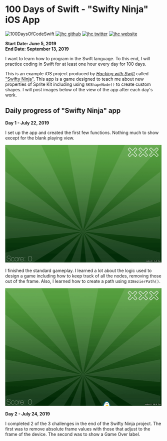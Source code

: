 # 100 Days of Swift - "Swifty Ninja" iOS App

![100DaysOfCodeSwift](https://img.shields.io/badge/100DaysOfCode-Swift-FA7343.svg?style=flat&logo=swift)
[![jhc github](https://img.shields.io/badge/GitHub-jhrcook-lightgrey.svg?style=flat&logo=github)](https://github.com/jhrcook)
[![jhc twitter](https://img.shields.io/badge/Twitter-@JoshDoesA-00aced.svg?style=flat&logo=twitter)](https://twitter.com/JoshDoesa)
[![jhc website](https://img.shields.io/badge/Website-Joshua_Cook-5087B2.svg?style=flat&logo=telegram)](https://joshuacook.netlify.com)

**Start Date: June 5, 2019  
End Date: September 13, 2019**

I want to learn how to program in the Swift language. To this end, I will practice coding in Swift for at least one hour every day for 100 days.

This is an example iOS project produced by [*Hacking with Swift*](https://www.hackingwithswift.com/read) called ["Swifty Ninja"](https://www.hackingwithswift.com/read/23/overview). This app is a game designed to teach me about new properties of Sprite Kit including using `SKShapeNode()` to create custom shapes. I will post images below of the view of the app after each day's work.

## Daily progress of "Swifty Ninja" app

**Day 1 - July 22, 2019**

I set up the app and created the first few functions. Nothing much to show except for the blank playing view.

<img src="progress_screenshots/IMG_710465D622D2-1.jpeg" width="500"/>

I finished the standard gameplay. I learned a lot about the logic used to design a game including how to keep track of all the nodes, removing those out of the frame. Also, I learned how to create a path using `UIBezierPath()`.

<img src="progress_screenshots/ezgif.com-video-to-gif.gif" width="500"/>

**Day 2 - July 24, 2019**

I completed 2 of the 3 challenges in the end of the Swifty Ninja project. The first was to remove absolute frame values with those that adjust to the frame of the device. The second was to show a Game Over label.
